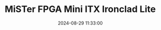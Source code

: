 ---
layout: post
title: MiSTer FPGA Mini ITX Ironclad Lite
summary: 
date: '2024-08-29 11:33:00'
#tags: [MiSTer FPGA, Motherboards]
tags: [MiSTer FPGA]
---
